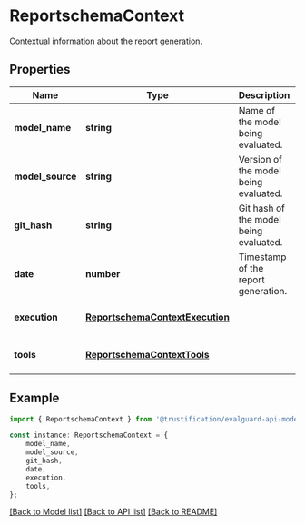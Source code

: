 # ReportschemaContext

Contextual information about the report generation.

## Properties

Name | Type | Description | Notes
------------ | ------------- | ------------- | -------------
**model_name** | **string** | Name of the model being evaluated. | [optional] [default to undefined]
**model_source** | **string** | Version of the model being evaluated. | [optional] [default to undefined]
**git_hash** | **string** | Git hash of the model being evaluated. | [optional] [default to undefined]
**date** | **number** | Timestamp of the report generation. | [optional] [default to undefined]
**execution** | [**ReportschemaContextExecution**](ReportschemaContextExecution.md) |  | [optional] [default to undefined]
**tools** | [**ReportschemaContextTools**](ReportschemaContextTools.md) |  | [optional] [default to undefined]

## Example

```typescript
import { ReportschemaContext } from '@trustification/evalguard-api-model';

const instance: ReportschemaContext = {
    model_name,
    model_source,
    git_hash,
    date,
    execution,
    tools,
};
```

[[Back to Model list]](../README.md#documentation-for-models) [[Back to API list]](../README.md#documentation-for-api-endpoints) [[Back to README]](../README.md)
